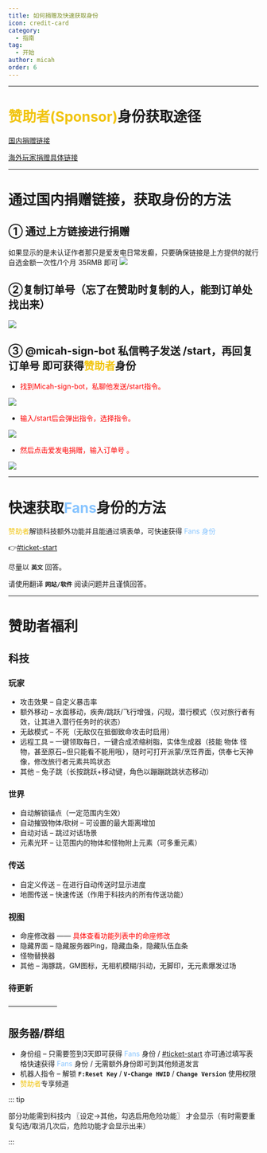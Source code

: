 ```yaml
---
title: 如何捐赠及快速获取身份
icon: credit-card
category:
  - 指南
tag:
  - 开始
author: micah
order: 6
---
```

---

# <span style="color:#f1c40f;">赞助者(Sponsor)</span>身份获取途径


 [国内捐赠链接](https://afdian.net/a/micah) 

 [海外玩家捐赠具体链接](https://discord.com/channels/1069057220802781265/1097565269985071205)

---
# 通过国内捐赠链接，获取身份的方法
## ① 通过上方链接进行捐赠

 如果显示的是未认证作者那只是爱发电日常发癫，只要确保链接是上方提供的就行自选金额一次性/1个月 35RMB 即可
 ![](images/image.png)

## ②复制订单号（忘了在赞助时复制的人，能到订单处找出来）

 ![](images/image-1.png)

## ③ @micah-sign-bot 私信鸭子发送 /start，再回复订单号 即可获得<span style="color:#f1c40f;">赞助者</span>身份
 - <span style="color:red;">找到Micah-sign-bot，私聊他发送/start指令。</span>
 
![](images/micah-sign-bot.png)
 
 - <span style="color:red;">输入/start后会弹出指令，选择指令。</span>

 ![](images\sign-in-4.png)

- <span style="color:red;">然后点击爱发电捐赠，输入订单号 。</span>

 ![](images\sign-in-3.png)


---

# 快速获取<span style="color:#87c4ff;">Fans</span>身份的方法

<span style="color:#f1c40f;">赞助者</span>解锁科技额外功能并且能通过填表单，可快速获得 <span style="color:#87c4ff;">Fans 身份</span>

👉[#ticket-start](https://discord.com/channels/1069057220802781265/1152887509517344870)

尽量以 **`英文`** 回答。

请使用翻译 **`网站/软件`** 阅读问题并且谨慎回答。

---
# 赞助者福利
## 科技
### 玩家
- 攻击效果 – 自定义暴击率
- 额外移动 – 水面移动，疾奔/跳跃/飞行增强，闪现，潜行模式（仅对旅行者有效，让其进入潜行任务时的状态）
- 无敌模式 – 不死（无敌仅在抵御致命攻击时启用） 
- 远程工具 – 一键领取每日，一键合成浓缩树脂，实体生成器（技能 物体 怪物，甚至原石~但只能看不能用哦），随时可打开派蒙/烹饪界面，供奉七天神像，修改旅行者元素共鸣状态
- 其他 – 兔子跳（长按跳跃+移动键，角色以蹦蹦跳跳状态移动）
### 世界
- 自动解锁锚点（一定范围内生效）
- 自动摧毁物体/砍树 – 可设置的最大距离增加
- 自动对话 – 跳过对话场景
- 元素光环 – 让范围内的物体和怪物附上元素（可多重元素）
### 传送
- 自定义传送 – 在进行自动传送时显示进度
- 地图传送 – 快速传送（作用于科技内的所有传送功能）
### 视图
- 命座修改器 ——  <span style="color:red;">具体查看功能列表中的命座修改</span>
- 隐藏界面 – 隐藏服务器Ping，隐藏血条，隐藏队伍血条
- 怪物替换器
- 其他 – 海豚跳，GM图标，无相机模糊/抖动，无脚印，无元素爆发过场
### 待更新
———————

## 服务器/群组
- 身份组 – 只需要签到3天即可获得 <span style="color:#87c4ff;">Fans</span> 身份 / [#ticket-start](https://canary.discord.com/channels/1069057220802781265/1152887509517344870/1177896659225677855) 亦可通过填写表格快速获得 <span style="color:#87c4ff;">Fans</span> 身份 / 无需额外身份即可到其他频道发言
- 机器人指令 – 解锁 **`F:Reset Key`** / **`V-Change HWID`** / **`Change Version`** 使用权限
- <span style="color:#f1c40f;">赞助者</span>专享频道

::: tip 

部分功能需到科技内
〖设定→其他，勾选启用危险功能〗
才会显示（有时需要重复勾选/取消几次后，危险功能才会显示出来）

:::
